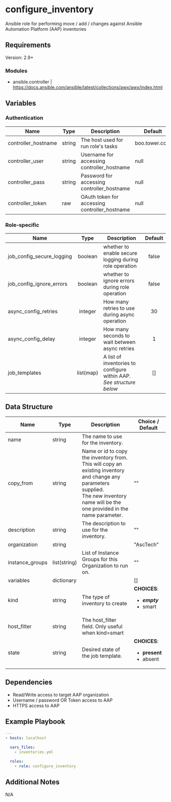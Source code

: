 # configure_inventory

Ansible role for performing move / add / changes against Ansible Automation Platform (AAP) inventories

## Requirements

Version: 2.9+

### Modules
  - ansible.controller | https://docs.ansible.com/ansible/latest/collections/awx/awx/index.html

## Variables

### Authentication

| Name                | Type   | Description                                   | Default           |
| ------------------- | ------ | --------------------------------------------- | ----------------- |
| controller_hostname | string | The host used for run role's tasks            | boo.tower.com     |
| controller_user     | string | Username for accessing controller_hostname    | null              |
| controller_pass     | string | Password for accessing controller_hostname    | null              |
| controller_token    | raw    | OAuth token for accessing controller_hostname | null              |

### Role-specific

| Name                      |   Type    | Description                                                          | Default |
| ------------------------- | :-------: | -------------------------------------------------------------------- | :-----: |
| job_config_secure_logging |  boolean  | whether to enable secure logging during role operation               |  false  |
| job_config_ignore_errors  |  boolean  | whether to ignore errors during role operation                       |  false  |
| async_config_retries      |  integer  | How many retries to use during async operation                       |   30    |
| async_config_delay        |  integer  | How many seconds to wait between async retries                       |    1    |
| job_templates             | list(map) | A list of inventories to configure within AAP. *See structure below* |   []    |


## Data Structure

| Name            | Type         | Description                                                                                                                                                                                   | Choice / Default                                         |
| --------------- | ------------ | --------------------------------------------------------------------------------------------------------------------------------------------------------------------------------------------- | -------------------------------------------------------- |
| name            | string       | The name to use for the inventory.                                                                                                                                                            |                                                          |
| copy_from       | string       | Name or id to copy the inventory from.<br>This will copy an existing inventory and change any parameters supplied.<br> The new inventory name will be the one provided in the name parameter. | ""                                                       |
| description     | string       | The description to use for the inventory.                                                                                                                                                     | ""                                                       |
| organization    | string       |                                                                                                                                                                                               | "AscTech"                                                |
| instance_groups | list(string) | List of Instance Groups for this Organization to run on.                                                                                                                                      | ""                                                       |
| variables       | dictionary   |                                                                                                                                                                                               | []                                                       |
| kind            | string       | The type of inventory to create                                                                                                                                                               | **CHOICES**:<ul><li>***empty***</li><li>smart</li></ul>  |
| host_filter     | string       | The host_filter field. Only useful when kind=smart                                                                                                                                            |                                                          |
| state           | string       | Desired state of the job template.                                                                                                                                                            | **CHOICES**:<ul><li>**present**</li><li>absent</li></ul> |

## Dependencies

- Read/Write access to target AAP organization
- Username / password OR Token access to AAP
- HTTPS access to AAP

## Example Playbook

```yaml
---
- hosts: localhost

  vars_files:
    - inventories.yml

  roles:
    - role: configure_inventory
```

## Additional Notes

N/A
